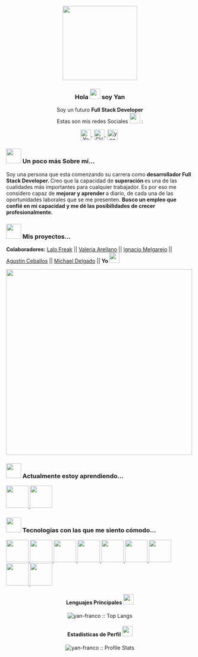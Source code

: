 <p align="center" width="300">
  <img align="center" width="200" src="https://user-images.githubusercontent.com/89053178/215668595-ab1b40aa-5302-4286-980a-84092ff9dbe1.gif"/>
  <h3 align="center">Hola <img width="28px" src="https://user-images.githubusercontent.com/89053178/215655745-434ee625-f6bb-47b2-87f5-3e8a0e4609b6.png"/> soy Yan</h3>

<p align="center"> Soy un futuro <strong> Full Stack Developer </strong> <br /> Estas son mis redes Sociales <img width="28px" src="https://user-images.githubusercontent.com/89053178/215655984-0f16248d-e085-4da7-8413-cb891b913870.png"/> : </p>
<p align="center">
  <a href="https://www.linkedin.com/in/yan-franco-mieles-genez-793a261b5/" target="blank" style="margin-right: 4px">
    <img align="center" src="https://cdn.jsdelivr.net/npm/simple-icons@3.0.1/icons/linkedin.svg" alt="Yan-Franco" height="28px" width="28px"/>
  </a>
  <a href="https://github.com/yan-franco/yan-franco/files/10835009/hoja.de.vida.Franco.pdf" target="blank" style="margin-right: 4px">
    <img align="center" src="https://user-images.githubusercontent.com/89053178/221443983-59e24c8a-158b-4011-bfe8-6befc9eca417.png" alt="CV" height="28px" width="28px"/>
  </a>
  
  <a href="https://portafolio-chi-ten.vercel.app/" target="blank" style="margin-right: 4px">
    <img align="center" src="https://user-images.githubusercontent.com/89053178/218570590-b0d69412-59d4-4f61-baff-0c2934a7d4a1.png" alt="yan franco" height="28px" width="28px"/>
  </a>
</p>


### <img width="40px" src="https://user-images.githubusercontent.com/89053178/215656158-7632cd18-9862-4d49-9e41-715dd5b1b3a1.png"/> Un poco más Sobre mí...

<p>Soy una persona que esta comenzando su carrera como <strong> desarrollador Full Stack Developer. </strong>
Creo que la capacidad de <strong> superación </strong> es una de las cualidades más importantes para cualquier trabajador. Es por eso me considero capaz de <strong> mejorar y aprender </strong> a diario, de cada una de las oportunidades laborales que se me presenten.
<strong> Busco un empleo que confié en mi capacidad y me dé las posibilidades de crecer profesionalmente. </strong> </p>

### <img width="40px" src="https://user-images.githubusercontent.com/89053178/215807829-493b59a7-fd4d-4751-ba46-d0fe56d57230.png"/> Mis proyectos...

<strong>Colaboradores:</strong> <a href="https://github.com/LaloFreak">Lalo Freak</a> || <a href="https://github.com/ValeriaArellano0011">Valeria Arellano</a> || <a href="https://github.com/IgnacioMelgarejo">Ignacio Melgarejo</a> || <br/> <a href="https://github.com/Agustin197">Agustín Ceballos</a> || <a href="https://github.com/EstebanDelgado7">Michael Delgado</a> || <strong> Yo </strong> <img width="28px" src="https://user-images.githubusercontent.com/89053178/215813403-94e1338d-a831-4ac3-b821-294bf732c0bd.png"/>

<a href="https://tv.laruinarecords.cl/browser" title="La Ruina Tv">
  <img src="https://user-images.githubusercontent.com/89053178/215808883-94a1b331-4190-4cd9-81e2-374a356e2630.png" width="500"/>
</a>

### <img width="40px" src="https://user-images.githubusercontent.com/89053178/215656414-e0163eb2-2822-43a7-aea0-18d3752d4f89.png"/> Actualmente estoy aprendiendo...

<a href="https://www.typescriptlang.org/" title="TypeScript">
  <img src="https://user-images.githubusercontent.com/89053178/215649759-ed37e025-7349-4d93-ae5d-0edb11791e17.png" width="60"/>
</a>

<a href="https://www.python.org/" title="Python">
  <img src="https://user-images.githubusercontent.com/89053178/215649801-f844f75b-ba4d-44a9-8a80-c11ae8329ff1.png" width="60"/>
</a>


### <img width="40px" src="https://user-images.githubusercontent.com/89053178/215656796-ee93fb75-c2ef-4801-8078-6a17fb839939.png"/> Tecnologías con las que me siento cómodo...

<a href="https://www.javascript.com/" title="JavaScript">
  <img src="https://user-images.githubusercontent.com/89053178/215643440-c216e46b-2649-4fdd-8771-2c959f8638f7.png" width="60"/>
</a>

<a href="https://html.com/" title="HTML">
  <img src="https://user-images.githubusercontent.com/89053178/215643852-55e43c8d-7b03-42ee-8935-28c6ad3aa811.png" width="60"/>
</a>

<a href="https://lenguajecss.com/css/introduccion/que-es-css/" title="CSS">
  <img src="https://user-images.githubusercontent.com/89053178/215644771-c2e12906-64fa-4e36-9430-9da4d0b68576.png" width="60"/>
</a>

<a href="https://es.reactjs.org/" title="ReactJS">
  <img src="https://user-images.githubusercontent.com/89053178/215645253-a22c644c-7f7d-438f-8329-4e4d898d6cef.png" width="60"/>
</a>

<a href="https://es.redux.js.org/" title="Redux">
  <img src="https://user-images.githubusercontent.com/89053178/215646181-bcfb83b0-9849-49a0-99f2-42c5cd31341e.png" width="60"/>
</a>

<a href="https://nodejs.org/es/about/" title="Node">
  <img src="https://user-images.githubusercontent.com/89053178/215646667-9f54a10a-9721-4ed0-9604-10190fbf0a78.png" width="60"/>
</a>

<a href="https://expressjs.com/es/" title="Express">
  <img src="https://user-images.githubusercontent.com/89053178/215647682-20931452-5228-4af6-b66c-998cb27a93e5.png" width="60"/>
</a>

<a href="https://www.postgresql.org/about/" title="PostgresSQL">
  <img src="https://user-images.githubusercontent.com/89053178/215648005-248ca08e-47a3-4b56-8084-0c076062217e.png" width="60"/>
</a>

<a href="https://getbootstrap.com/" title="Bootstrap">
  <img src="https://user-images.githubusercontent.com/89053178/215665674-158f45b9-80a0-474a-83cc-c0a23e3d935f.png" width="60"/>
</a>

<h4 align="center">Lenguajes Principales <img width="28px" src="https://user-images.githubusercontent.com/89053178/215658487-837b1c87-4437-4242-8bcf-6799912baaf4.png"/> </h4>

<p align="center"><img src="https://github-readme-stats.vercel.app/api/top-langs/?username=yan-franco&langs_count=10&theme=tokyonight&layout=compact" alt="yan-franco :: Top Langs" /></p>

<h4 align="center">Estadísticas de Perfil <img width="28px" src="https://user-images.githubusercontent.com/89053178/215658630-f7dabb2e-ec23-42e6-adb2-5aee693faed9.png"/></h4>

<p align="center"><img src="https://github-readme-stats.vercel.app/api?username=yan-franco&show_icons=true&theme=synthwave" alt="yan-franco :: Profile Stats" /></p>


